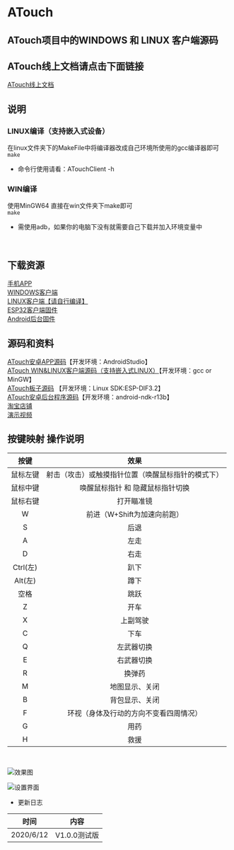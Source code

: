 # ATouch

## ATouch项目中的WINDOWS 和 LINUX 客户端源码

## **ATouch线上文档请点击下面链接** 

[ATouch线上文档](http://guanglundz.com/atouch)  

## 说明

### LINUX编译（支持嵌入式设备）
在linux文件夹下的MakeFile中将编译器改成自己环境所使用的gcc编译器即可  
`make`

* 命令行使用请看：ATouchClient -h

### WIN编译
使用MinGW64 直接在win文件夹下make即可  
`make`

* 需使用adb，如果你的电脑下没有就需要自己下载并加入环境变量中
<br/>

## 下载资源
[手机APP](https://gitee.com/guanglunking/ATouch/releases)  
[WINDOWS客户端](https://gitee.com/guanglunking/ATouchClient/releases)  
[LINUX客户端【请自行编译】](https://gitee.com/guanglunking/ATouchClient)  
[ESP32客户端固件](https://gitee.com/guanglunking/ESP32_CH374U/releases)  
[Android后台固件](https://gitee.com/guanglunking/ATouchService/releases)  

## 源码和资料
[ATouch安卓APP源码](https://gitee.com/guanglunking/ATouch)【开发环境：AndroidStudio】  
[ATouch WIN&LINUX客户端源码（支持嵌入式LINUX）](https://gitee.com/guanglunking/ATouchClient)【开发环境：gcc or MinGW】  
[ATouch板子源码](https://gitee.com/guanglunking/ESP32_CH374U) 【开发环境：Linux SDK:ESP-DIF3.2】  
[ATouch安卓后台程序源码](https://gitee.com/guanglunking/ATouchService)【开发环境：android-ndk-r13b】  
[淘宝店铺](https://item.taobao.com/item.htm?id=595635571591)  
[演示视频](https://www.bilibili.com/video/av53687214)  

## 按键映射 操作说明

| 按键 | 效果 |
|:-----:|:-----:|
| 鼠标左键 | 射击（攻击）或触摸指针位置（唤醒鼠标指针的模式下） |
| 鼠标中键 | 唤醒鼠标指针 和 隐藏鼠标指针切换 |
| 鼠标右键 | 打开瞄准镜 |
| W | 前进（W+Shift为加速向前跑） |
| S | 后退 |
| A | 左走 |
| D | 右走 |
| Ctrl(左) | 趴下 |
| Alt(左) | 蹲下 |
| 空格 | 跳跃 |
| Z | 开车 |
| X | 上副驾驶 |
| C | 下车 |
| Q | 左武器切换 |
| E | 右武器切换 |
| R | 换弹药 |
| M | 地图显示、关闭 |
| B | 背包显示、关闭 |
| F | 环视（身体及行动的方向不变看四周情况） |
| G | 用药 |
| H | 救援 |

<br/>

![效果图](https://images.gitee.com/uploads/images/2020/0408/110002_b982beff_683968.png "atouch2.png")

![设置界面](https://images.gitee.com/uploads/images/2020/0408/110030_b23d7f55_683968.png "atouch3.png")

* 更新日志  

| 时间 | 内容 |
|:-----:|:-----:|
| 2020/6/12 | V1.0.0测试版   |

